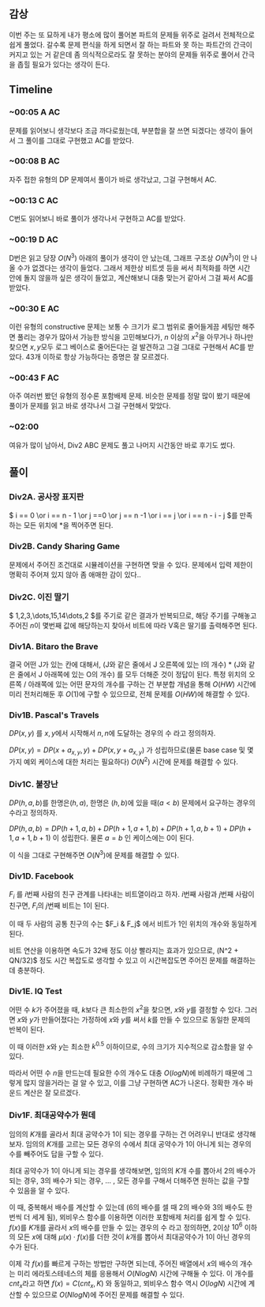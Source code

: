 
## 감상

이번 주는 또 묘하게 내가 평소에 많이 풀어본 파트의 문제들 위주로 걸려서 전체적으로 쉽게 풀었다. 갈수록 문제 편식을 하게 되면서 잘 하는 파트와 못 하는 파트간의 간극이 커지고 있는 거 같은데 좀 의식적으로라도 잘 못하는 분야의 문제들 위주로 풀어서 간극을 좁힐 필요가 있다는 생각이 든다.

## Timeline

### ~00:05 A AC

문제를 읽어보니 생각보다 조금 까다로웠는데, 부분합을 잘 쓰면 되겠다는 생각이 들어서 그 풀이를 그대로 구현했고 AC를 받았다.

### ~00:08 B AC

자주 접한 유형의 DP 문제여서 풀이가 바로 생각났고, 그걸 구현해서 AC.

### ~00:13 C AC

C번도 읽어보니 바로 풀이가 생각나서 구현하고 AC를 받았다.

### ~00:19 D AC

D번은 읽고 당장 $O(N^3)$ 아래의 풀이가 생각이 안 났는데, 그래프 구조상 $O(N^3)$이 안 나올 수가 없겠다는 생각이 들었다. 그래서 제한상 비트셋 등을 써서 최적화를 하면 시간 안에 돌지 않을까 싶은 생각이 들었고, 계산해보니 대충 맞는거 같아서 그걸 짜서 AC를 받았다.

### ~00:30 E AC

이런 유형의 constructive 문제는 보통 수 크기가 로그 범위로 줄어들게끔 세팅만 해주면 풀리는 경우가 많아서 가능한 방식을 고민해보다가, $n$ 이상의 $x^2$을 아무거나 하나만 찾으면 $x, y$모두 로그 베이스로 줄어든다는 걸 발견하고 그걸 그대로 구현해서 AC를 받았다. 43개 이하로 항상 가능하다는 증명은 잘 모르겠다.

### ~00:43 F AC

아주 여러번 봤던 유형의 정수론 포함배제 문제. 비슷한 문제를 정말 많이 봤기 때문에 풀이가 문제를 읽고 바로 생각나서 그걸 구현해서 맞았다.

### ~02:00

여유가 많이 남아서, Div2 ABC 문제도 풀고 나머지 시간동안 바로 후기도 썼다.

## 풀이

### Div2A. 공사장 표지판

$ i == 0 \or i == n - 1 \or j ==0 \or j == n -1 \or i == j \or i == n - i - j $를 만족하는 모든 위치에 *을 찍어주면 된다.

### Div2B. Candy Sharing Game

문제에서 주어진 조건대로 시뮬레이션을 구현하면 맞을 수 있다. 문제에서 입력 제한이 명확히 주어져 있지 않아 좀 애매한 감이 있다..

### Div2C. 이진 딸기

$ 1,2,3,\dots,15,14\dots,2 $를 주기로 같은 결과가 반복되므로, 해당 주기를 구해놓고 주어진 $n$이 몇번째 값에 해당하는지 찾아서 비트에 따라 V혹은 딸기를 출력해주면 된다.

### Div1A. Bitaro the Brave

결국 어떤 J가 있는 칸에 대해서, (J와 같은 줄에서 J 오른쪽에 있는 I의 개수) * (J와 같은 줄에서 J 아래쪽에 있는 O의 개수) 를 모두 더해준 것이 정답이 된다.
특정 위치의 오른쪽 / 아래쪽에 있는 어떤 문자의 개수를 구하는 건 부분합 개념을 통해 $O(HW)$ 시간에 미리 전처리해둔 후 $O(1)$에 구할 수 있으므로, 전체 문제를 $O(HW)$에 해결할 수 있다.

### Div1B. Pascal's Travels

$DP(x,y)$ 를 $x,y$에서 시작해서 $n,n$에 도달하는 경우의 수 라고 정의하자.

$DP(x,y) = DP(x + a_{x,y}, y) + DP(x, y + a_{x,y})$ 가 성립하므로(물론 base case 및 몇 가지 예외 케이스에 대한 처리는 필요하다) $O(N^2)$ 시간에 문제를 해결할 수 있다.

### Div1C. 불장난

$DP(h, a, b)$를 한명은$(h,a)$, 한명은 $(h,b)$에 있을 때($a < b$) 문제에서 요구하는 경우의 수라고 정의하자.

$DP(h, a, b) = DP(h + 1, a, b) + DP(h + 1, a + 1, b) + DP(h + 1, a, b + 1) + DP(h +1, a + 1, b + 1)$ 이 성립한다. 물론 $a = b$ 인 케이스에는 $0$이 된다.

이 식을 그대로 구현해주면 $O(N^3)$에 문제를 해결할 수 있다.

### Div1D. Facebook

$F_i$ 를 $i$번째 사람의 친구 관계를 나타내는 비트열이라고 하자. $i$번째 사람과 $j$번째 사람이 친구면, $F_i$의 $j$번째 비트는 1이 된다.

이 때 두 사람의 공통 친구의 수는 $F_i & F_j$ 에서 비트가 1인 위치의 개수와 동일하게 된다.

비트 연산을 이용하면 속도가 32배 정도 이상 빨라지는 효과가 있으므로, (N^2 + QN/32)$ 정도 시간 복잡도로 생각할 수 있고 이 시간복잡도면 주어진 문제를 해결하는데 충분하다.

### Div1E. IQ Test

어떤 수 $k$가 주어졌을 때, $k$보다 큰 최소한의 $x^2$을 찾으면, $x$와 $y$를 결정할 수 있다. 그러면 $x$와 $y$가 만들어졌다는 가정하에 $x$와 $y$를 써서 $k$를 만들 수 있으므로 동일한 문제의 반복이 된다.

이 때 이러한 $x$와 $y$는 최소한 $k^{0.5}$ 이하이므로, 수의 크기가 지수적으로 감소함을 알 수 있다.

따라서 어떤 수 $n$을 만드는데 필요한 수의 개수도 대충 $O(logN)$에 비례하기 때문에 그렇게 많지 않을거라는 걸 알 수 있고, 이를 그냥 구현하면 AC가 나온다. 정확한 개수 바운드 계산은 잘 모르겠다.

### Div1F. 최대공약수가 뭔데

임의의 $K$개를 골라서 최대 공약수가 $1$이 되는 경우를 구하는 건 어려우니 반대로 생각해보자. 임의의 $K$개를 고르는 모든 경우의 수에서 최대 공약수가 $1$이 아니게 되는 경우의 수를 빼주어도 답을 구할 수 있다.

최대 공약수가 $1$이 아니게 되는 경우를 생각해보면, 임의의 $K$개 수를 뽑아서 $2$의 배수가 되는 경우, $3$의 배수가 되는 경우, ... , 모든 경우를 구해서 더해주면 원하는 값을 구할 수 있음을 알 수 있다.

이 때, 중복해서 배수를 계산할 수 있는데 ($6$의 배수를 셀 때 $2$의 배수와 $3$의 배수도 한 번씩 더 세게 됨), 뫼비우스 함수를 이용하면 이러한 포함배제 처리를 쉽게 할 수 있다. $f(x)$를 $K$개를 골라서 $x$의 배수를 만들 수 있는 경우의 수 라고 정의하면, $2$이상 $10^6$ 이하의 모든 $x$에 대해 $\mu(x) \cdot f(x)$를 더한 것이 $k$개를 뽑아서 최대공약수가 $1$이 아닌 경우의 수가 된다.

이제 각 $f(x)$를 빠르게 구하는 방법만 구하면 되는데, 주어진 배열에서 $x$의 배수의 개수는 미리 에라토스테네스의 체를 응용해서 $O(NlogN)$ 시간에 구해둘 수 있다. 이 개수를 $cnt_x$라고 하면 $f(x) = C(cnt_x, K)$ 와 동일하고, 뫼비우스 함수 역시 $O(logN)$ 시간에 계산할 수 있으므로 $O(NlogN)$에 주어진 문제를 해결할 수 있다.
